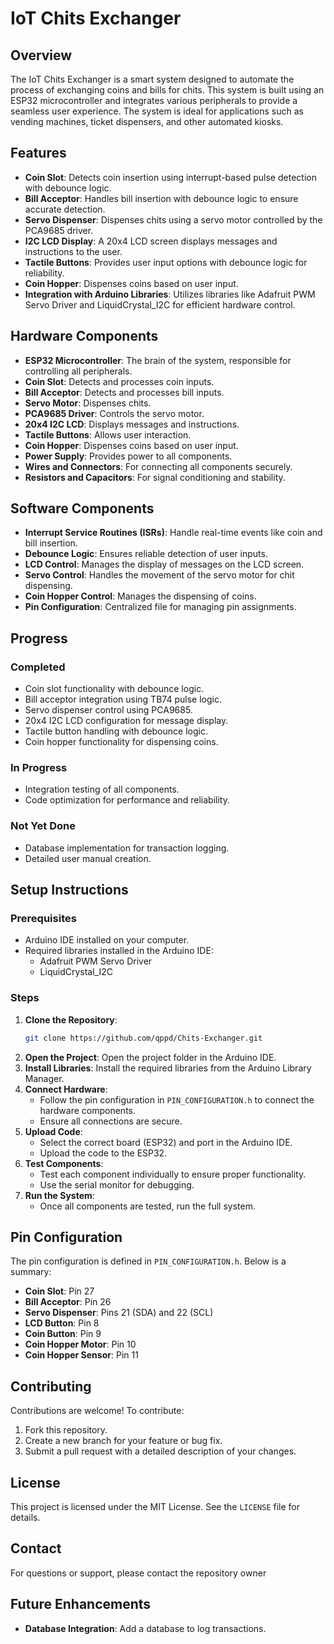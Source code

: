 # IoT Chits Exchanger

## Overview
The IoT Chits Exchanger is a smart system designed to automate the process of exchanging coins and bills for chits. This system is built using an ESP32 microcontroller and integrates various peripherals to provide a seamless user experience. The system is ideal for applications such as vending machines, ticket dispensers, and other automated kiosks.

## Features
- **Coin Slot**: Detects coin insertion using interrupt-based pulse detection with debounce logic.
- **Bill Acceptor**: Handles bill insertion with debounce logic to ensure accurate detection.
- **Servo Dispenser**: Dispenses chits using a servo motor controlled by the PCA9685 driver.
- **I2C LCD Display**: A 20x4 LCD screen displays messages and instructions to the user.
- **Tactile Buttons**: Provides user input options with debounce logic for reliability.
- **Coin Hopper**: Dispenses coins based on user input.
- **Integration with Arduino Libraries**: Utilizes libraries like Adafruit PWM Servo Driver and LiquidCrystal_I2C for efficient hardware control.

## Hardware Components
- **ESP32 Microcontroller**: The brain of the system, responsible for controlling all peripherals.
- **Coin Slot**: Detects and processes coin inputs.
- **Bill Acceptor**: Detects and processes bill inputs.
- **Servo Motor**: Dispenses chits.
- **PCA9685 Driver**: Controls the servo motor.
- **20x4 I2C LCD**: Displays messages and instructions.
- **Tactile Buttons**: Allows user interaction.
- **Coin Hopper**: Dispenses coins based on user input.
- **Power Supply**: Provides power to all components.
- **Wires and Connectors**: For connecting all components securely.
- **Resistors and Capacitors**: For signal conditioning and stability.

## Software Components
- **Interrupt Service Routines (ISRs)**: Handle real-time events like coin and bill insertion.
- **Debounce Logic**: Ensures reliable detection of user inputs.
- **LCD Control**: Manages the display of messages on the LCD screen.
- **Servo Control**: Handles the movement of the servo motor for chit dispensing.
- **Coin Hopper Control**: Manages the dispensing of coins.
- **Pin Configuration**: Centralized file for managing pin assignments.

## Progress
### Completed
- Coin slot functionality with debounce logic.
- Bill acceptor integration using TB74 pulse logic.
- Servo dispenser control using PCA9685.
- 20x4 I2C LCD configuration for message display.
- Tactile button handling with debounce logic.
- Coin hopper functionality for dispensing coins.

### In Progress
- Integration testing of all components.
- Code optimization for performance and reliability.

### Not Yet Done
- Database implementation for transaction logging.
- Detailed user manual creation.

## Setup Instructions
### Prerequisites
- Arduino IDE installed on your computer.
- Required libraries installed in the Arduino IDE:
  - Adafruit PWM Servo Driver
  - LiquidCrystal_I2C

### Steps
1. **Clone the Repository**:
   ```bash
   git clone https://github.com/qppd/Chits-Exchanger.git
   ```
2. **Open the Project**:
   Open the project folder in the Arduino IDE.
3. **Install Libraries**:
   Install the required libraries from the Arduino Library Manager.
4. **Connect Hardware**:
   - Follow the pin configuration in `PIN_CONFIGURATION.h` to connect the hardware components.
   - Ensure all connections are secure.
5. **Upload Code**:
   - Select the correct board (ESP32) and port in the Arduino IDE.
   - Upload the code to the ESP32.
6. **Test Components**:
   - Test each component individually to ensure proper functionality.
   - Use the serial monitor for debugging.
7. **Run the System**:
   - Once all components are tested, run the full system.

## Pin Configuration
The pin configuration is defined in `PIN_CONFIGURATION.h`. Below is a summary:
- **Coin Slot**: Pin 27
- **Bill Acceptor**: Pin 26
- **Servo Dispenser**: Pins 21 (SDA) and 22 (SCL)
- **LCD Button**: Pin 8
- **Coin Button**: Pin 9
- **Coin Hopper Motor**: Pin 10
- **Coin Hopper Sensor**: Pin 11

## Contributing
Contributions are welcome! To contribute:
1. Fork this repository.
2. Create a new branch for your feature or bug fix.
3. Submit a pull request with a detailed description of your changes.

## License
This project is licensed under the MIT License. See the `LICENSE` file for details.

## Contact
For questions or support, please contact the repository owner

## Future Enhancements
- **Database Integration**: Add a database to log transactions.
